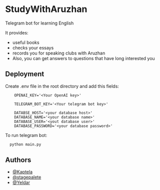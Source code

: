 
# StudyWithAruzhan

Telegram bot for learning English

It provides:
* useful books
* checks your essays
* records you for speaking clubs with Aruzhan
* Also, you can get answers to questions that have long interested you


## Deployment
Create .env file in the root directory and add this fields:
```env
    OPENAI_KEY='<Your OpenAI key>'

    TELEGRAM_BOT_KEY='<Your telegram bot key>' 

    DATABSE_HOST='<your database host>'
    DATABASE_NAME='<your database name>'
    DATABASE_USER='<yout database user>'
    DATABASE_PASSWORD='<your database password>'
```

To run telegram bot:
```Bash
  python main.py
```


## Authors
- [@Kaptela](https://www.github.com/Kaptela)
- [@stagepalete](https://www.github.com/stagepalete)
- [@Yeldar](https://www.github.com)
